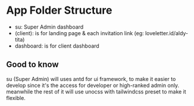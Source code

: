 # App Folder Structure

* su: Super Admin dashboard
* (client): is for landing page & each invitation link (eg: loveletter.id/aldy-tita)
* dashboard: is for client dashboard

## Good to know

su (Super Admin) will uses antd for ui framework, to make it easier to develop since it's the access for developer or high-ranked admin only.
meanwhile the rest of it will use unocss with tailwindcss preset to make it flexible.
